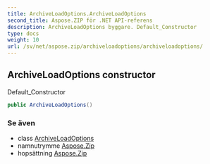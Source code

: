 ```yaml
---
title: ArchiveLoadOptions.ArchiveLoadOptions
second_title: Aspose.ZIP för .NET API-referens
description: ArchiveLoadOptions byggare. Default_Constructor
type: docs
weight: 10
url: /sv/net/aspose.zip/archiveloadoptions/archiveloadoptions/
---
```

## ArchiveLoadOptions constructor

Default_Constructor

```csharp
public ArchiveLoadOptions()
```

### Se även

* class [ArchiveLoadOptions](../)
* namnutrymme [Aspose.Zip](../../archiveloadoptions/)
* hopsättning [Aspose.Zip](../../../)


